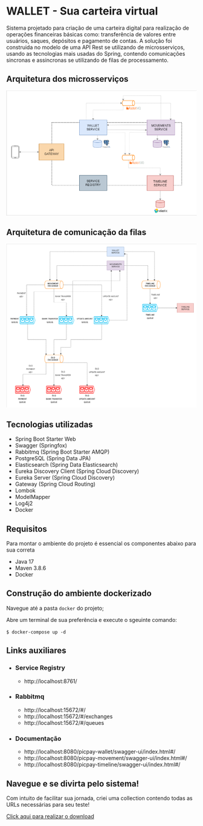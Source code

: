 # WALLET - Sua carteira virtual

Sistema projetado para criação de uma carteira digital para realização de operações financeiras básicas como: transferência de valores entre usuários, saques, depósitos e pagamento de contas. A solução foi construida no modelo de uma API Rest se utilizando de microsserviços, usando as tecnologias mais usadas do Spring, contendo comunicações sincronas e assincronas se utilizando de filas de processamento.

## Arquitetura dos microsserviços

![Alt](images/architectural-design.png)

## Arquitetura de comunicação da filas

![Alt](images/architectural-queues.png)

## Tecnologias utilizadas
- Spring Boot Starter Web
- Swagger (Springfox)
- Rabbitmq (Spring Boot Starter AMQP)
- PostgreSQL (Spring Data JPA)
- Elasticsearch (Spring Data Elasticsearch)
- Eureka Discovery Client (Spring Cloud Discovery)
- Eureka Server (Spring Cloud Discovery)
- Gateway (Spring Cloud Routing)
- Lombok
- ModelMapper
- Log4j2
- Docker

## Requisitos
Para montar o ambiente do projeto é essencial os componentes abaixo para sua correta

- Java 17
- Maven 3.8.6
- Docker

## Construção do ambiente dockerizado

Navegue até a pasta `docker` do projeto;

Abre um terminal de sua preferência e execute o sgeuinte comando:

`$ docker-compose up -d`

## Links auxiliares

- ### Service Registry
    - http://localhost:8761/

- ###  Rabbitmq
    - http://localhost:15672/#/
    - http://localhost:15672/#/exchanges
    - http://localhost:15672/#/queues

- ### Documentação
    - http://localhost:8080/picpay-wallet/swagger-ui/index.html#/
    - http://localhost:8080/picpay-movement/swagger-ui/index.html#/
    - http://localhost:8080/picpay-timeline/swagger-ui/index.html#/

## Navegue e se divirta pelo sistema!
Com intuito de facilitar sua jornada, criei uma collection contendo todas as URLs necessárias para seu teste!

[Click aqui para realizar o download](https://drive.google.com/u/0/uc?id=1VgmhMPZg-iOwZzd4T-iH-o0bXpiyW1fN&export=download)
